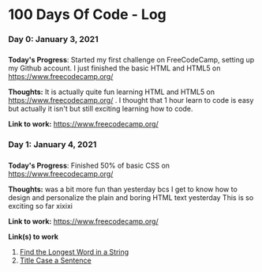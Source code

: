 # 100 Days Of Code - Log

### Day 0: January 3, 2021
#####
**Today's Progress**: Started my first challenge on FreeCodeCamp, setting up my Github account. I just finished the basic HTML and HTML5 on https://www.freecodecamp.org/

**Thoughts:** It is actually quite fun learning HTML and HTML5 on https://www.freecodecamp.org/ . I thought that 1 hour learn to code is easy but actually it isn't but still exciting learning how to code. 

**Link to work:** https://www.freecodecamp.org/

### Day 1: January 4, 2021
#####
**Today's Progress**: Finished 50% of basic CSS on https://www.freecodecamp.org/

**Thoughts:** was a bit more fun than yesterday bcs I get to know how to design and personalize the plain and boring HTML text yesterday
This is so exciting so far xixixi

**Link to work:** https://www.freecodecamp.org/


**Link(s) to work**
1. [Find the Longest Word in a String](https://www.freecodecamp.com/challenges/find-the-longest-word-in-a-string)
2. [Title Case a Sentence](https://www.freecodecamp.com/challenges/title-case-a-sentence)
